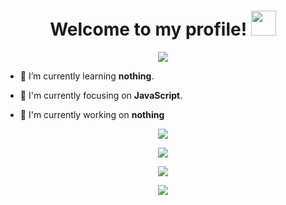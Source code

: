 <h1 align="center">Welcome to my profile! <img src="https://user-images.githubusercontent.com/1303154/88677602-1635ba80-d120-11ea-84d8-d263ba5fc3c0.gif" width="40px"></h1>

<p align="center">
  <img src="https://i.ibb.co/j4gK2hH/IMG-20210414-WA0019.jpg" />
</p>

- 🌱 I’m currently learning **nothing**.

- 👀 I'm currently focusing on **JavaScript**.

- 📝 I'm currently working on **nothing**

<p align="center">
  <a href="https://github.com/apriza09"><img src="https://github-readme-stats.vercel.app/api?username=apriza09&bg_color=30,e96443,904e95&title_color=fff&text_color=fff&icon_color=fff&hide_border=true&show_icons=true" /></a>
</p>

<p align="center">
  <a href="https://github.com/apriza09"><img src="https://github-readme-stats.vercel.app/api/top-langs?username=apriza09&bg_color=30,e96443,904e95&title_color=fff&text_color=fff&hide_border=true&show_icons=true&layout=compact" /></a>
</p>

<p align="center">
  <a href="https://github.com/ryo-ma/github-profile-trophy"><img src="https://github-profile-trophy.vercel.app/?username=ryo-ma&theme=onedark" /></a>
</p>

<p align="center">
   <img src="https://github-readme-streak-stats.herokuapp.com/?user=apriza09" />
</p>
